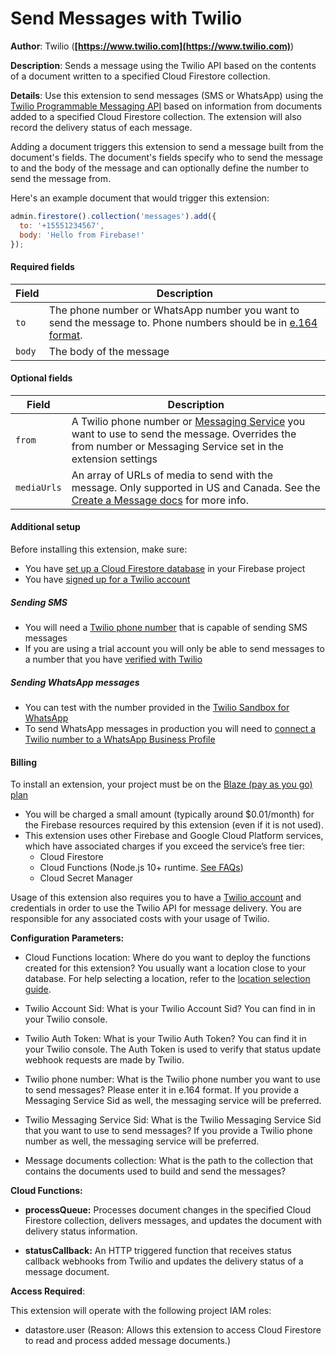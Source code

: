 # Send Messages with Twilio

**Author**: Twilio (**[https://www.twilio.com](https://www.twilio.com)**)

**Description**: Sends a message using the Twilio API based on the contents of a document written to a specified Cloud Firestore collection.

**Details**: Use this extension to send messages (SMS or WhatsApp) using the [Twilio Programmable Messaging API](https://www.twilio.com/docs/messaging) based on information from documents added to a specified Cloud Firestore collection. The extension will also record the delivery status of each message.

Adding a document triggers this extension to send a message built from the document's fields. The document's fields specify who to send the message to and the body of the message and can optionally define the number to send the message from.

Here's an example document that would trigger this extension:

```js
admin.firestore().collection('messages').add({
  to: '+15551234567',
  body: 'Hello from Firebase!'
});
```

#### Required fields

| Field  | Description                                                                                                                                                     |
| ------ | --------------------------------------------------------------------------------------------------------------------------------------------------------------- |
| `to`   | The phone number or WhatsApp number you want to send the message to. Phone numbers should be in [e.164 format](https://www.twilio.com/docs/glossary/what-e164). |
| `body` | The body of the message                                                                                                                                         |

#### Optional fields

| Field       | Description                                                                                                                                                                                                         |
| ----------- | ------------------------------------------------------------------------------------------------------------------------------------------------------------------------------------------------------------------- |
| `from`      | A Twilio phone number or [Messaging Service](https://www.twilio.com/docs/messaging/services) you want to use to send the message. Overrides the from number or Messaging Service set in the extension settings      |
| `mediaUrls` | An array of URLs of media to send with the message. Only supported in US and Canada. See the [Create a Message docs](https://www.twilio.com/docs/sms/api/message-resource#create-a-message-resource) for more info. |

#### Additional setup

Before installing this extension, make sure:

* You have [set up a Cloud Firestore database](https://firebase.google.com/docs/firestore/quickstart) in your Firebase project
* You have [signed up for a Twilio account](https://www.twilio.com/try-twilio)

##### Sending SMS

* You will need a [Twilio phone number](https://www.twilio.com/docs/phone-numbers) that is capable of sending SMS messages
* If you are using a trial account you will only be able to send messages to a number that you have [verified with Twilio](https://www.twilio.com/docs/usage/tutorials/how-to-use-your-free-trial-account#verify-your-personal-phone-number)

##### Sending WhatsApp messages

* You can test with the number provided in the [Twilio Sandbox for WhatsApp](https://www.twilio.com/docs/whatsapp/sandbox)
* To send WhatsApp messages in production you will need to [connect a Twilio number to a WhatsApp Business Profile](https://www.twilio.com/docs/whatsapp/tutorial/connect-number-business-profile)

#### Billing
To install an extension, your project must be on the [Blaze (pay as you go) plan](https://firebase.google.com/pricing)

- You will be charged a small amount (typically around $0.01/month) for the Firebase resources required by this extension (even if it is not used).
- This extension uses other Firebase and Google Cloud Platform services, which have associated charges if you exceed the service’s free tier:
  - Cloud Firestore
  - Cloud Functions (Node.js 10+ runtime. [See FAQs](https://firebase.google.com/support/faq#extensions-pricing))
  - Cloud Secret Manager

Usage of this extension also requires you to have a [Twilio account](https://www.twilio.com/) and credentials in order to use the Twilio API for message delivery. You are responsible for any associated costs with your usage of Twilio.




**Configuration Parameters:**

* Cloud Functions location: Where do you want to deploy the functions created for this extension? You usually want a location close to your database. For help selecting a location, refer to the [location selection guide](https://firebase.google.com/docs/functions/locations).

* Twilio Account Sid: What is your Twilio Account Sid? You can find in in your Twilio console.

* Twilio Auth Token: What is your Twilio Auth Token? You can find it in your Twilio console. The Auth Token is used to verify that status update webhook requests are made by Twilio.

* Twilio phone number: What is the Twilio phone number you want to use to send messages? Please enter it in e.164 format. If you provide a Messaging Service Sid as well, the messaging service will be preferred.

* Twilio Messaging Service Sid: What is the Twilio Messaging Service Sid that you want to use to send messages? If you provide a Twilio phone number as well, the messaging service will be preferred.

* Message documents collection: What is the path to the collection that contains the documents used to build and send the messages?



**Cloud Functions:**

* **processQueue:** Processes document changes in the specified Cloud Firestore collection, delivers messages, and updates the document with delivery status information.

* **statusCallback:** An HTTP triggered function that receives status callback webhooks from Twilio and updates the delivery status of a message document.



**Access Required**:



This extension will operate with the following project IAM roles:

* datastore.user (Reason: Allows this extension to access Cloud Firestore to read and process added message documents.)
